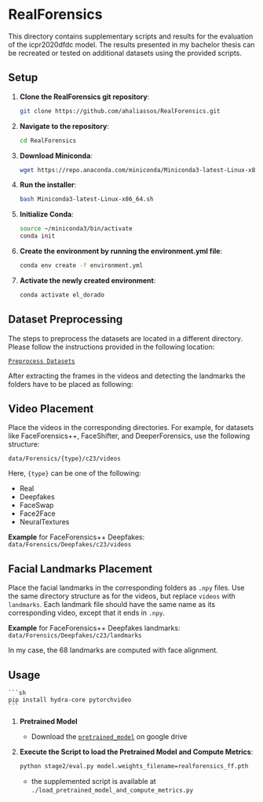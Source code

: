 # RealForensics

This directory contains supplementary scripts and results for the evaluation of the icpr2020dfdc model. 
The results presented in my bachelor thesis can be recreated or tested on additional datasets using the provided scripts.

## Setup

1. **Clone the RealForensics git repository**:
    ```sh
    git clone https://github.com/ahaliassos/RealForensics.git
    ```

2. **Navigate to the repository**:
    ```sh
    cd RealForensics
    ```

3. **Download Miniconda**:
    ```sh
    wget https://repo.anaconda.com/miniconda/Miniconda3-latest-Linux-x86_64.sh -O Miniconda3-latest-Linux-x86_64.sh
    ```

4. **Run the installer**:
    ```sh
    bash Miniconda3-latest-Linux-x86_64.sh
    ```

5. **Initialize Conda**:
    ```sh
    source ~/miniconda3/bin/activate
    conda init
    ```

6. **Create the environment by running the environment.yml file**:
    ```sh
    conda env create -f environment.yml
    ```

7. **Activate the newly created environment**:
    ```sh
    conda activate el_dorado
    ```

## Dataset Preprocessing

The steps to preprocess the datasets are located in a different directory. Please follow the instructions provided in the following location:

[`Preprocess Datasets`](../Datasets/preprocess_datasets)

After extracting the frames in the videos and detecting the landmarks the folders have to be placed as following:

## Video Placement

Place the videos in the corresponding directories. For example, for datasets like FaceForensics++, FaceShifter, and DeeperForensics, use the following structure:

`data/Forensics/{type}/c23/videos`

Here, `{type}` can be one of the following:
- Real
- Deepfakes
- FaceSwap
- Face2Face
- NeuralTextures

**Example** for FaceForensics++ Deepfakes:
`data/Forensics/Deepfakes/c23/videos`

## Facial Landmarks Placement

Place the facial landmarks in the corresponding folders as `.npy` files. Use the same directory structure as for the videos, but replace `videos` with `landmarks`. Each landmark file should have the same name as its corresponding video, except that it ends in `.npy`.

**Example** for FaceForensics++ Deepfakes landmarks:
`data/Forensics/Deepfakes/c23/landmarks`

In my case, the 68 landmarks are computed with face alignment.

## Usage 
    
    ```sh
    pip install hydra-core pytorchvideo
    ```


1. **Pretrained Model**
   - Download the [`pretrained_model`](https://drive.google.com/file/d/1nqEVlRN51WyzMWSeB7x9okcaegFgA-BQ/view) on google drive

2. **Execute the Script to load the Pretrained Model and Compute Metrics**:
    ```sh
    python stage2/eval.py model.weights_filename=realforensics_ff.pth
    ```
   
    - the supplemented script is available at `./load_pretrained_model_and_compute_metrics.py`
